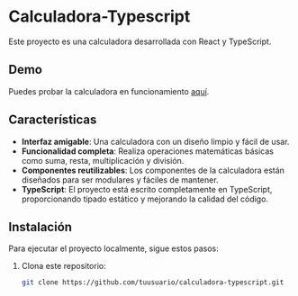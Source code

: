 # Calculadora-Typescript

Este proyecto es una calculadora desarrollada con React y TypeScript.

## Demo

Puedes probar la calculadora en funcionamiento [aquí](https://calculadoratypescript.netlify.app/).

## Características

- **Interfaz amigable**: Una calculadora con un diseño limpio y fácil de usar.
- **Funcionalidad completa**: Realiza operaciones matemáticas básicas como suma, resta, multiplicación y división.
- **Componentes reutilizables**: Los componentes de la calculadora están diseñados para ser modulares y fáciles de mantener.
- **TypeScript**: El proyecto está escrito completamente en TypeScript, proporcionando tipado estático y mejorando la calidad del código.

## Instalación

Para ejecutar el proyecto localmente, sigue estos pasos:

1. Clona este repositorio:
   ```bash
   git clone https://github.com/tuusuario/calculadora-typescript.git
